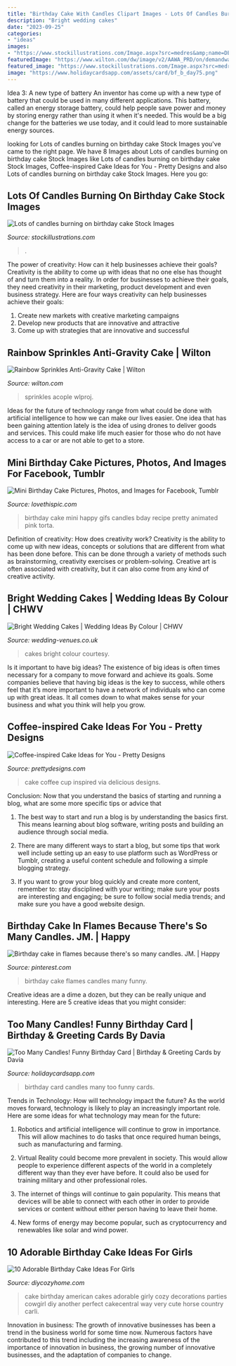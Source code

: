 ```yaml
---
title: "Birthday Cake With Candles Clipart Images - Lots Of Candles Burning On Birthday Cake Stock Images"
description: "Bright wedding cakes"
date: "2023-09-25"
categories:
- "ideas"
images:
- "https://www.stockillustrations.com/Image.aspx?src=medres&amp;name=DEBA0009.jpg&amp;sz=1144&amp;fitw=y"
featuredImage: "https://www.wilton.com/dw/image/v2/AAWA_PRD/on/demandware.static/-/Sites-wilton-project-master/default/dw8a339b49/images/project/WLPROJ-9485/Anti-Gravity-Sprinkle-Cake.jpg?sw=1440&amp;sh=750&amp;sm=fit"
featured_image: "https://www.stockillustrations.com/Image.aspx?src=medres&amp;name=DEBA0009.jpg&amp;sz=1144&amp;fitw=y"
image: "https://www.holidaycardsapp.com/assets/card/bf_b_day75.png"
---
```



Idea 3: A new type of battery
An inventor has come up with a new type of battery that could be used in many different applications. This battery, called an energy storage battery, could help people save power and money by storing energy rather than using it when it's needed. This would be a big change for the batteries we use today, and it could lead to more sustainable energy sources.

	

		
looking for Lots of candles burning on birthday cake Stock Images you've came to the right page. We have 8 Images about Lots of candles burning on birthday cake Stock Images like Lots of candles burning on birthday cake Stock Images, Coffee-inspired Cake Ideas for You - Pretty Designs and also Lots of candles burning on birthday cake Stock Images. Here you go:
		
    
## Lots Of Candles Burning On Birthday Cake Stock Images

<img loading=lazy src="https://www.stockillustrations.com/Image.aspx?src=medres&amp;name=DEBA0009.jpg&amp;sz=1144&amp;fitw=y" onerror="this.onerror=null;this.src='https://tse4.mm.bing.net/th?id=OIP.JSMya0AZNHKm4G6zl_PRJgHaJ6&amp;pid=15.1';" alt="Lots of candles burning on birthday cake Stock Images">

_Source: stockillustrations.com_

>. 

	

The power of creativity: How can it help businesses achieve their goals?
Creativity is the ability to come up with ideas that no one else has thought of and turn them into a reality. In order for businesses to achieve their goals, they need creativity in their marketing, product development and even business strategy. Here are four ways creativity can help businesses achieve their goals: 
1. Create new markets with creative marketing campaigns 
2. Develop new products that are innovative and attractive 
3. Come up with strategies that are innovative and successful 

    
## Rainbow Sprinkles Anti-Gravity Cake | Wilton

<img loading=lazy src="https://www.wilton.com/dw/image/v2/AAWA_PRD/on/demandware.static/-/Sites-wilton-project-master/default/dw8a339b49/images/project/WLPROJ-9485/Anti-Gravity-Sprinkle-Cake.jpg?sw=1440&amp;sh=750&amp;sm=fit" onerror="this.onerror=null;this.src='https://tse2.mm.bing.net/th?id=OIP.x7U_aW7a1_mPsDSnOC8zQwHaHa&amp;pid=15.1';" alt="Rainbow Sprinkles Anti-Gravity Cake | Wilton">

_Source: wilton.com_

>sprinkles acople wlproj. 

	

Ideas for the future of technology range from what could be done with artificial intelligence to how we can make our lives easier. One idea that has been gaining attention lately is the idea of using drones to deliver goods and services. This could make life much easier for those who do not have access to a car or are not able to get to a store.

    
## Mini Birthday Cake Pictures, Photos, And Images For Facebook, Tumblr

<img loading=lazy src="http://www.lovethispic.com/uploaded_images/113738-Mini-Birthday-Cake.gif?1" onerror="this.onerror=null;this.src='https://tse2.mm.bing.net/th?id=OIP.gBDp8nlUzV-N72vMP1ip-QHaLG&amp;pid=15.1';" alt="Mini Birthday Cake Pictures, Photos, and Images for Facebook, Tumblr">

_Source: lovethispic.com_

>birthday cake mini happy gifs candles bday recipe pretty animated pink torta. 

	

Definition of creativity: How does creativity work?
Creativity is the ability to come up with new ideas, concepts or solutions that are different from what has been done before. This can be done through a variety of methods such as brainstorming, creativity exercises or problem-solving. Creative art is often associated with creativity, but it can also come from any kind of creative activity.

    
## Bright Wedding Cakes | Wedding Ideas By Colour | CHWV

<img loading=lazy src="https://www.wedding-venues.co.uk/sites/default/files/Bright-Wedding-Cakes-CakesByKrishanthi.jpg" onerror="this.onerror=null;this.src='https://tse4.mm.bing.net/th?id=OIP.RCdQmp5ouBKZ98WfFVzzowHaLH&amp;pid=15.1';" alt="Bright Wedding Cakes | Wedding Ideas By Colour | CHWV">

_Source: wedding-venues.co.uk_

>cakes bright colour courtesy. 

	

Is it important to have big ideas?
The existence of big ideas is often times necessary for a company to move forward and achieve its goals. Some companies believe that having big ideas is the key to success, while others feel that it’s more important to have a network of individuals who can come up with great ideas. It all comes down to what makes sense for your business and what you think will help you grow.

    
## Coffee-inspired Cake Ideas For You - Pretty Designs

<img loading=lazy src="http://www.prettydesigns.com/wp-content/uploads/2015/01/Delicious-Coffee-Cup-Cake.jpg" onerror="this.onerror=null;this.src='https://tse1.mm.bing.net/th?id=OIP.w4xI5t7u7Vxd0AJtCzmg_AHaJ3&amp;pid=15.1';" alt="Coffee-inspired Cake Ideas for You - Pretty Designs">

_Source: prettydesigns.com_

>cake coffee cup inspired via delicious designs. 

	

Conclusion: Now that you understand the basics of starting and running a blog, what are some more specific tips or advice that
1. The best way to start and run a blog is by understanding the basics first. This means learning about blog software, writing posts and building an audience through social media.
2. There are many different ways to start a blog, but some tips that work well include setting up an easy to use platform such as WordPress or Tumblr, creating a useful content schedule and following a simple blogging strategy.

3. If you want to grow your blog quickly and create more content, remember to: stay disciplined with your writing; make sure your posts are interesting and engaging; be sure to follow social media trends; and make sure you have a good website design.

    
## Birthday Cake In Flames Because There&#039;s So Many Candles. JM. | Happy

<img loading=lazy src="https://i.pinimg.com/736x/05/57/ab/0557ab281850ae53c92db5491c9266a0--birthday-wishes-birthday-cards.jpg" onerror="this.onerror=null;this.src='https://tse4.mm.bing.net/th?id=OIP.1DYMhPzzyfxviXCBRmDpygECDy&amp;pid=15.1';" alt="Birthday cake in flames because there&#039;s so many candles. JM. | Happy">

_Source: pinterest.com_

>birthday cake flames candles many funny. 

	

Creative ideas are a dime a dozen, but they can be really unique and interesting. Here are 5 creative ideas that you might consider: 

    
## Too Many Candles! Funny Birthday Card | Birthday &amp; Greeting Cards By Davia

<img loading=lazy src="https://www.holidaycardsapp.com/assets/card/bf_b_day75.png" onerror="this.onerror=null;this.src='https://tse2.mm.bing.net/th?id=OIP.PS5z0RQm34-5TwfnZSbftgAAAA&amp;pid=15.1';" alt="Too Many Candles! Funny Birthday Card | Birthday &amp; Greeting Cards by Davia">

_Source: holidaycardsapp.com_

>birthday card candles many too funny cards. 

	

Trends in Technology: How will technology impact the future?
As the world moves forward, technology is likely to play an increasingly important role. Here are some ideas for what technology may mean for the future:
1. Robotics and artificial intelligence will continue to grow in importance. This will allow machines to do tasks that once required human beings, such as manufacturing and farming.

2. Virtual Reality could become more prevalent in society. This would allow people to experience different aspects of the world in a completely different way than they ever have before. It could also be used for training military and other professional roles.

3. The internet of things will continue to gain popularity. This means that devices will be able to connect with each other in order to provide services or content without either person having to leave their home.

4. New forms of energy may become popular, such as cryptocurrency and renewables like solar and wind power.

    
## 10 Adorable Birthday Cake Ideas For Girls

<img loading=lazy src="https://diycozyhome.com/wp-content/uploads/2013/03/American-girl-birthday-cake-225x300.jpg" onerror="this.onerror=null;this.src='https://tse2.mm.bing.net/th?id=OIP.gdotlbYq1TFPKeDJR0wTrQAAAA&amp;pid=15.1';" alt="10 Adorable Birthday Cake Ideas For Girls">

_Source: diycozyhome.com_

>cake birthday american cakes adorable girly cozy decorations parties cowgirl diy another perfect cakecentral way very cute horse country carli. 

	

Innovation in business:
The growth of innovative businesses has been a trend in the business world for some time now. Numerous factors have contributed to this trend including the increasing awareness of the importance of innovation in business, the growing number of innovative businesses, and the adaptation of companies to change.

